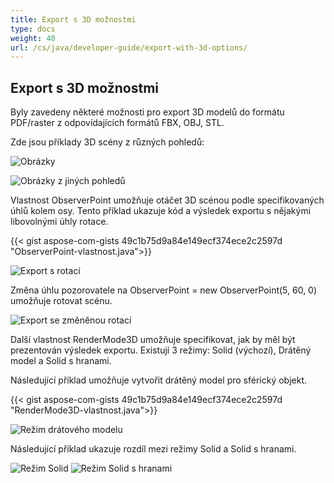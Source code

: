 ```yaml
---
title: Export s 3D možnostmi
type: docs
weight: 40
url: /cs/java/developer-guide/export-with-3d-options/
---
```


## **Export s 3D možnostmi**

Byly zavedeny některé možnosti pro export 3D modelů do formátu PDF/raster z odpovídajících formátů FBX, OBJ, STL.

Zde jsou příklady 3D scény z různých pohledů:

![Obrázky](/cad/_assets/guide/3d/fig1.png)

![Obrázky z jiných pohledů](/cad/_assets/guide/3d/fig2.png)

Vlastnost ObserverPoint umožňuje otáčet 3D scénou podle specifikovaných úhlů kolem osy. Tento příklad ukazuje kód a výsledek exportu s nějakými libovolnými úhly rotace.

{{< gist aspose-com-gists 49c1b75d9a84e149ecf374ece2c2597d "ObserverPoint-vlastnost.java">}}


![Export s rotací](/cad/_assets/guide/3d/fig3.png)

Změna úhlu pozorovatele na ObserverPoint = new ObserverPoint(5, 60, 0) umožňuje rotovat scénu.

![Export se změněnou rotací](/cad/_assets/guide/3d/fig4.png)

Další vlastnost RenderMode3D umožňuje specifikovat, jak by měl být prezentován výsledek exportu. Existují 3 režimy: Solid (výchozí), Drátěný model a Solid s hranami.

Následující příklad umožňuje vytvořit drátěný model pro sférický objekt.

{{< gist aspose-com-gists 49c1b75d9a84e149ecf374ece2c2597d "RenderMode3D-vlastnost.java">}}

![Režim drátového modelu](/cad/_assets/guide/3d/fig5.png)

Následující příklad ukazuje rozdíl mezi režimy Solid a Solid s hranami.

![Režim Solid](/cad/_assets/guide/3d/fig6.png)
![Režim Solid s hranami](/cad/_assets/guide/3d/fig7.png)
